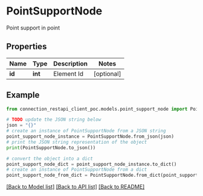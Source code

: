 # PointSupportNode

Point support in point

## Properties

Name | Type | Description | Notes
------------ | ------------- | ------------- | -------------
**id** | **int** | Element Id | [optional] 

## Example

```python
from connection_restapi_client_poc.models.point_support_node import PointSupportNode

# TODO update the JSON string below
json = "{}"
# create an instance of PointSupportNode from a JSON string
point_support_node_instance = PointSupportNode.from_json(json)
# print the JSON string representation of the object
print(PointSupportNode.to_json())

# convert the object into a dict
point_support_node_dict = point_support_node_instance.to_dict()
# create an instance of PointSupportNode from a dict
point_support_node_from_dict = PointSupportNode.from_dict(point_support_node_dict)
```
[[Back to Model list]](../README.md#documentation-for-models) [[Back to API list]](../README.md#documentation-for-api-endpoints) [[Back to README]](../README.md)


